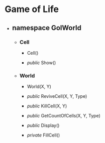 # Game of Life



* ## namespace GolWorld
	* ### Cell
		* Cell()

		* *public* Show()


	* ### World
		* World(X, Y)

		* *public* ReviveCell(X, Y, Type)

		* *public* KillCell(X, Y)

		* *public* GetCountOfCells(X, Y, Type)

		* *public* Display()

		* *private* FillCell()